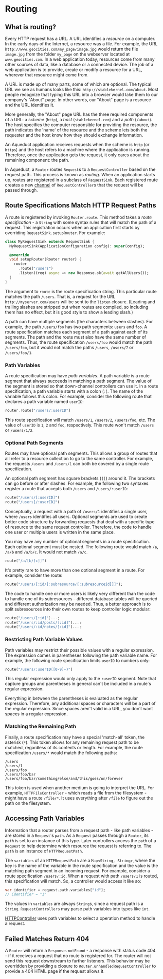 # Routing

## What is routing?

Every HTTP request has a URL. A URL identifies a *resource* on a computer. In the early days of the Internet, a resource was a file. For example, the URL `http://www.geocities.com/my_page/image.jpg` would return the file `image.jpg` from the folder `my_page` on the webserver located at `www.geocities.com`. In a web application today, resources come from many other sources of data, like a database or a connected device. The job of a web application is to provide, create or modify a resource for a URL, wherever that resource might come from.

A URL is made up of many parts, some of which are optional. The typical URL we see as humans looks like this: `http://stablekernel.com/about`. Most people recognize that typing this URL into a browser would take them to our company's "About" page. In other words, our "About" page is a resource and the URL identifies it.

More generally, the "About" page URL has the three required components of a URL: a *scheme* (`http`), a *host* (`stablekernel.com`) and a *path* (`/about`). The host specifies the computer responsible for providing the resource, the path indicates the 'name' of the resource and the scheme lets both the requester and the host know how they should exchange information.

An Aqueduct application receives requests when the scheme is `http` (or `https`) and the host refers to a machine where the application is running. Therefore, once the application gets the request, it only cares about the remaining component: the path.

In Aqueduct, a `Router` routes `Request`s to a `RequestController` based on the request path. This process is known as *routing*. When an application starts up, routes are registered in a subclass of `RequestSink`. Each registered route creates a new [channel](structure.md) of `RequestController`s that the request will be passed through.

## Route Specifications Match HTTP Request Paths

A route is registered by invoking `Router.route`. This method takes a *route specification* - a `String` with some syntax rules that will match the path of a request. This registration occurs when an application first starts by overriding `RequestSink.setupRouter`. For example:

```dart
class MyRequestSink extends RequestSink {
  MyRequestSink(ApplicationConfiguration config): super(config);

  @override
  void setupRouter(Router router) {
    router
      .route("/users")
      .listen((req) async => new Response.ok(await getAllUsers());
  }
}
```

The argument to `route` is the route specification string. This particular route matches the path `/users`. That is, a request for the URL `http://myserver.com/users` will be sent to the `listen` closure. (Leading and trailing slashes are stripped out when routes are compiled, so including them has no effect, but it is good style to show a leading slash.)

A path can have multiple segments (the characters between slashes). For example, the path `/users/foo` has two path segments: `users` and `foo`. A route specification matches each segment of a path against each of its segments. The path and the route must also have the same number of segments. Thus, the route specification `/users/foo` would match the path `/users/foo`, but it would not match the paths `/users`, `/users/7` or `/users/foo/1`.

### Path Variables

A route specification may have *path variables*. A path variable is a route segment that always succeeds in matching a path segment. The value of the segment is stored so that down-channel controllers can use it. In a route specification, a path variable starts with a colon (`:`). The name of the variable follows this colon. For example, consider the following route that declares a path variable named `userID`:

```dart
router.route("/users/:userID")
```

This route specification will match `/users/1`, `/users/2`, `/users/foo`, etc. The value of `userID` is `1`, `2` and `foo`, respectively. This route won't match `/users` or `/users/1/2`.

### Optional Path Segments

Routes may have optional path segments. This allows a group of routes that all refer to a resource collection to go to the same controller. For example, the requests `/users` and `/users/1` can both be covered by a single route specification.

An optional path segment has square brackets (`[]`) around it. The brackets can go before or after slashes. For example, the following two syntaxes register a route that accepts both `/users` and `/users/:userID`:

```dart
route("/users/[:userID]")
route("/users[/:userID]")
```

Conceptually, a request with a path of `/users/1` identifies a single user, where `/users` identifies all users. Optional segments are used to create better code structure by forwarding requests that deal with a specific type of resource to the same request controller. Therefore, the code to handle one user or multiple users is written in the same place.

You may have any number of optional segments in a route specification. Each optional segment must be nested. The following route would match `/a`, `/a/b` and `/a/b/c`. It would not match `/a/c`.

```dart
route("/a/[b/[c]]")
```

It's pretty rare to have more than one optional segment in a route. For example, consider the route:

```dart
route("/users/[:id/[:subresource/[:subresourceid]]]");
```

The code to handle one or more users is likely very different than the code to handle one of its subresources - different database tables will be queried and different authorization may be needed. Thus, a better approach is to split subresources into their own routes to keep controller logic modular:

```dart
route("/users/[:id]")...;
route("/users/:id/posts/[:id]")...;
route("/users/:id/notes/[:id]")...;
```

### Restricting Path Variable Values

Path variables may restrict their possible values with a regular expression. The expression comes in parentheses following the path variable name. For example, the following route specification limits `userID` to numbers only:

```dart
route("/users/:userID([0-9]+)")
```

This regular expression would only apply to the `:userID` segment. Note that capture groups and parentheses in general can't be included in a route's regular expression.

Everything in between the parentheses is evaluated as the regular expression. Therefore, any additional spaces or characters will be a part of the regular expression. Since spaces aren't valid in a URL, you don't want spaces in a regular expression.

### Matching the Remaining Path

Finally, a route specification may have a special 'match-all' token, the asterisk (`*`). This token allows for any remaining request path to be matched, regardless of its contents or length. For example, the route specification `/users/*` would match the following paths:

```
/users
/users/1
/users/foo
/users/foo/bar
/users/foo/bar/something/else/and/this/goes/on/forever
```

This token is used when another medium is going to interpret the URL. For example, `HTTPFileController` - which reads a file from the filesystem - might have a route `/file/*`. It uses everything after `/file` to figure out the path on the filesystem.

## Accessing Path Variables

Information that a router parses from a request path - like path variables - are stored in a `Request`'s `path`. As a `Request` passes through a `Router`, its `path` is set to an instance of this type. Later controllers access the `path` of a `Request` to help determine which resource the request is referring to. The `path` is an instance of `HTTPRequestPath`.

The `variables` of an `HTTPRequestPath` are a `Map<String, String>`, where the key is the name of the variable in the route specification and the value is the matching path segment in an incoming request. For example, consider a route specification `/users/:id`. When a request with path `/users/1` is routed, this specification will match. So, a controller would access it like so:

```dart
var identifier = request.path.variables["id"];
// identifier = "1"
```

The values in `variables` are always `String`s, since a request path is a `String`. `RequestController`s may parse path variables into types like `int`.

[HTTPController](http_controller.md) uses path variables to select a operation method to handle a request.

## Failed Matches Return 404

A `Router` will return a `Response.notFound` - a response with status code 404 - if it receives a request that no route is registered for. The router will not send this request downstream to further listeners. This behavior may be overridden by providing a closure to `Router.unhandledRequestController` to provide a 404 HTML page if the request allows it.
